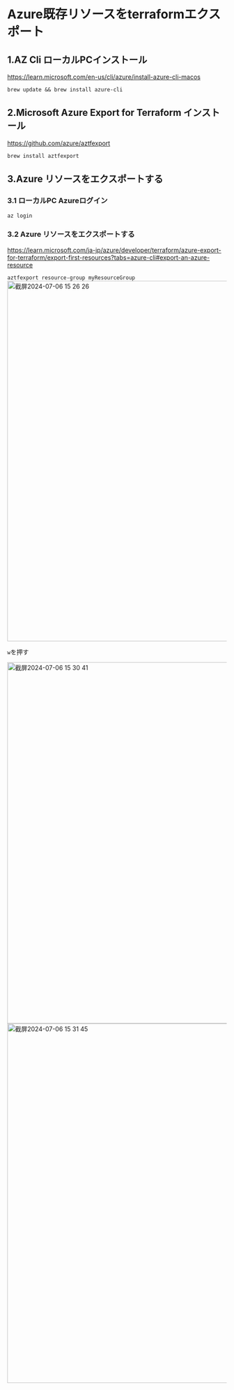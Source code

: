 # Azure既存リソースをterraformエクスポート
## 1.AZ Cli ローカルPCインストール
https://learn.microsoft.com/en-us/cli/azure/install-azure-cli-macos

`brew update && brew install azure-cli`

## 2.Microsoft Azure Export for Terraform インストール
https://github.com/azure/aztfexport

`brew install aztfexport`

## 3.Azure リソースをエクスポートする
### 3.1 ローカルPC Azureログイン
`az login`
### 3.2 Azure リソースをエクスポートする
https://learn.microsoft.com/ja-jp/azure/developer/terraform/azure-export-for-terraform/export-first-resources?tabs=azure-cli#export-an-azure-resource

`aztfexport resource-group myResourceGroup`
<img width="826" alt="截屏2024-07-06 15 26 26" src="https://github.com/chloechloe/terraform-learn/assets/8857472/8380a668-ae9d-4012-a278-1ee100d3f8c9">

`w`を押す

<img width="828" alt="截屏2024-07-06 15 30 41" src="https://github.com/chloechloe/terraform-learn/assets/8857472/ccd0fd47-ac8b-4979-b6c6-084f9a10a423">

<img width="824" alt="截屏2024-07-06 15 31 45" src="https://github.com/chloechloe/terraform-learn/assets/8857472/168dc5f7-20fa-41c6-9213-f2eec2184334">



